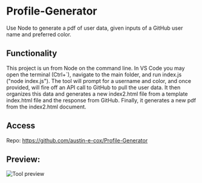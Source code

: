 # Profile-Generator
Use Node to generate a pdf of user data, given inputs of a GitHub user name and preferred color.

## Functionality
This project is un from Node on the command line. In VS Code you may open the terminal (Ctrl+\`), navigate to the main folder, and run index.js ("node index.js").
The tool will prompt for a username and color, and once provided, will fire off an API call to GitHub to pull the user data. It then organizes this data and generates a new index2.html file from a template index.html file and the response from GitHub. Finally, it generates a new pdf from the index2.html document.

## Access
Repo: https://github.com/austin-e-cox/Profile-Generator

## Preview:
![Tool preview](/assets/img/example_run.gif?raw=true "Tool Preview")
